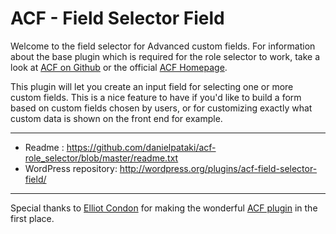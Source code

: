 # ACF - Field Selector Field

Welcome to the field selector for Advanced custom fields. For information about the base plugin which is required for the role selector to work, take a look at [ACF on Github](https://github.com/elliotcondon/acf) or the official [ACF Homepage](http://www.advancedcustomfields.com/).

This plugin will let you create an input field for selecting one or more custom fields. This is a nice feature to have if you'd like to build a form based on custom fields chosen by users, or for customizing exactly what custom data is shown on the front end for example.

-----------------------

* Readme : https://github.com/danielpataki/acf-role_selector/blob/master/readme.txt
* WordPress repository: http://wordpress.org/plugins/acf-field-selector-field/

-----------------------

Special thanks to [Elliot Condon](http://elliotcondon.com) for making the wonderful [ACF plugin](advancedcustomfields.com) in the first place.